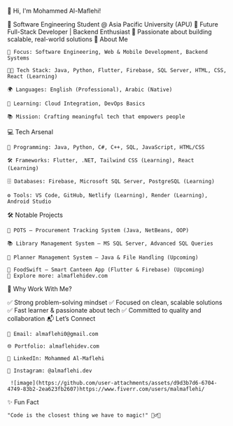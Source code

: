 👋 Hi, I'm Mohammed Al-Maflehi!

🔹 Software Engineering Student @ Asia Pacific University (APU)
🔹 Future Full-Stack Developer | Backend Enthusiast
🔹 Passionate about building scalable, real-world solutions
🚀 About Me

    🎯 Focus: Software Engineering, Web & Mobile Development, Backend Systems

    👨‍💻 Tech Stack: Java, Python, Flutter, Firebase, SQL Server, HTML, CSS, React (Learning)

    🌍 Languages: English (Professional), Arabic (Native)

    🧠 Learning: Cloud Integration, DevOps Basics

    📚 Mission: Crafting meaningful tech that empowers people

💻 Tech Arsenal

    🚀 Programming: Java, Python, C#, C++, SQL, JavaScript, HTML/CSS

    🛠️ Frameworks: Flutter, .NET, Tailwind CSS (Learning), React (Learning)

    🗄️ Databases: Firebase, Microsoft SQL Server, PostgreSQL (Learning)

    ⚙️ Tools: VS Code, GitHub, Netlify (Learning), Render (Learning), Android Studio

🛠️ Notable Projects

    🛒 POTS – Procurement Tracking System (Java, NetBeans, OOP)

    📚 Library Management System – MS SQL Server, Advanced SQL Queries

    📅 Planner Management System – Java & File Handling (Upcoming)

    🍔 FoodSwift – Smart Canteen App (Flutter & Firebase) (Upcoming)
    🔗 Explore more: almaflehidev.com

🌟 Why Work With Me?

✅ Strong problem-solving mindset
✅ Focused on clean, scalable solutions
✅ Fast learner & passionate about tech
✅ Committed to quality and collaboration
📬 Let’s Connect

    📧 Email: almaflehi0@gmail.com

    🌐 Portfolio: almaflehidev.com

    💼 LinkedIn: Mohammed Al-Maflehi

    📸 Instagram: @almaflehi.dev

     ![image](https://github.com/user-attachments/assets/d9d3b7d6-6704-4749-83b2-2ea623fb2607)https://www.fiverr.com/users/malmaflehi/



✨ Fun Fact

    "Code is the closest thing we have to magic!" 🧙‍♂️✨
